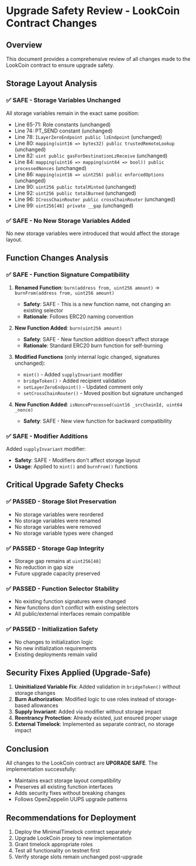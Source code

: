 # Upgrade Safety Review - LookCoin Contract Changes

## Overview
This document provides a comprehensive review of all changes made to the LookCoin contract to ensure upgrade safety.

## Storage Layout Analysis

### ✅ SAFE - Storage Variables Unchanged
All storage variables remain in the exact same position:
- Line 65-71: Role constants (unchanged)
- Line 74: PT_SEND constant (unchanged)
- Line 78: `ILayerZeroEndpoint public lzEndpoint` (unchanged)
- Line 80: `mapping(uint16 => bytes32) public trustedRemoteLookup` (unchanged)
- Line 82: `uint public gasForDestinationLzReceive` (unchanged)
- Line 84: `mapping(uint16 => mapping(uint64 => bool)) public processedNonces` (unchanged)
- Line 86: `mapping(uint16 => uint256) public enforcedOptions` (unchanged)
- Line 90: `uint256 public totalMinted` (unchanged)
- Line 92: `uint256 public totalBurned` (unchanged)
- Line 96: `ICrossChainRouter public crossChainRouter` (unchanged)
- Line 99: `uint256[48] private __gap` (unchanged)

### ✅ SAFE - No New Storage Variables Added
No new storage variables were introduced that would affect the storage layout.

## Function Changes Analysis

### ✅ SAFE - Function Signature Compatibility

1. **Renamed Function**: `burn(address from, uint256 amount)` → `burnFrom(address from, uint256 amount)`
   - **Safety**: SAFE - This is a new function name, not changing an existing selector
   - **Rationale**: Follows ERC20 naming convention

2. **New Function Added**: `burn(uint256 amount)`
   - **Safety**: SAFE - New function addition doesn't affect storage
   - **Rationale**: Standard ERC20 burn function for self-burning

3. **Modified Functions** (only internal logic changed, signatures unchanged):
   - `mint()` - Added `supplyInvariant` modifier
   - `bridgeToken()` - Added recipient validation
   - `setLayerZeroEndpoint()` - Updated comment only
   - `setCrossChainRouter()` - Moved position but signature unchanged

4. **New Function Added**: `isNonceProcessed(uint16 _srcChainId, uint64 _nonce)`
   - **Safety**: SAFE - New view function for backward compatibility

### ✅ SAFE - Modifier Additions

Added `supplyInvariant` modifier:
- **Safety**: SAFE - Modifiers don't affect storage layout
- **Usage**: Applied to `mint()` and `burnFrom()` functions

## Critical Upgrade Safety Checks

### ✅ PASSED - Storage Slot Preservation
- No storage variables were reordered
- No storage variables were renamed
- No storage variables were removed
- No storage variable types were changed

### ✅ PASSED - Storage Gap Integrity
- Storage gap remains at `uint256[48]`
- No reduction in gap size
- Future upgrade capacity preserved

### ✅ PASSED - Function Selector Stability
- No existing function signatures were changed
- New functions don't conflict with existing selectors
- All public/external interfaces remain compatible

### ✅ PASSED - Initialization Safety
- No changes to initialization logic
- No new initialization requirements
- Existing deployments remain valid

## Security Fixes Applied (Upgrade-Safe)

1. **Uninitialized Variable Fix**: Added validation in `bridgeToken()` without storage changes
2. **Burn Authorization**: Modified logic to use roles instead of storage-based allowances
3. **Supply Invariant**: Added via modifier without storage impact
4. **Reentrancy Protection**: Already existed, just ensured proper usage
5. **External Timelock**: Implemented as separate contract, no storage impact

## Conclusion

All changes to the LookCoin contract are **UPGRADE SAFE**. The implementation successfully:
- Maintains exact storage layout compatibility
- Preserves all existing function interfaces
- Adds security fixes without breaking changes
- Follows OpenZeppelin UUPS upgrade patterns

## Recommendations for Deployment

1. Deploy the MinimalTimelock contract separately
2. Upgrade LookCoin proxy to new implementation
3. Grant timelock appropriate roles
4. Test all functionality on testnet first
5. Verify storage slots remain unchanged post-upgrade